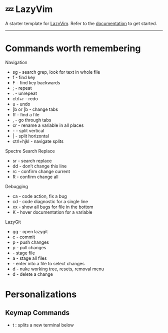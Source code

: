 # 💤 LazyVim

A starter template for [LazyVim](https://github.com/LazyVim/LazyVim).
Refer to the [documentation](https://lazyvim.github.io/installation) to get started.

---

# Commands worth remembering

Navigation

- <leader>sg - search grep, look for text in whole file
- f<key> - find key
- F<key> - find key backwards
- ; - repeat
- . - unrepeat
- ctrl+r - redo
- u - undo
- [b or ]b - change tabs
- <leader>ff - find a file
- <leader>, - go through tabs
- <leader>cr - rename a variable in all places
- <leader>- - split vertical
- <leader>| - split horizontal
- ctrl+hjkl - navigate splits

Spectre Search Replace

- <leader>sr - search replace
- dd - don’t change this line
- <leader>rc - confirm change current
- <leader>R - confirm change all

Debugging

- <leader>ca - code action, fix a bug
- <leader>cd - code diagnostic for a single line
- <leader>xx - show all bugs for file in the bottom
- K - hover documentation for a variable

LazyGit

- <leader>gg - open lazygit
- c - commit
- <shift>p - push changes
- p - pull changes
- <space> - stage file
- a - stage all files
- <enter> - enter into a file to select changes
- <shift>d - nuke working tree, resets, removal menu
- d - delete a change

# Personalizations

## Keymap Commands

- <leader>t : splits a new terminal below
